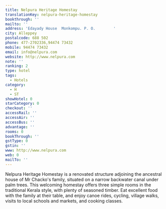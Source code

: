 ```yaml
---
title: Nelpura Heritage Homestay
translationKey: nelpura-heritage-homestay
bookthrough: ''
mailto: ''
address: 'Edayady House  Monkompu. P. O.        '
city: Alleppey
postalcode: 688 502
phone: 477-2702336,94474 73432
mobile: 94474 73432
email: info@nelpura.com
website: http://www.nelpura.com
note: ''
ranking: 2
type: hotel
tags:
  - Hotels
category:
  - H
  - ST
showHotel: 0
starCategory: 0
checkout: ''
accessRail: ''
accessAir: ''
accessBus: ''
advantage: ''
rooms: 0
bookThrough: ''
gstType: 0
gstin: ''
www: http://www.nelpura.com
web: 0
mailTo: ''
---
```













Nelpura Heritage Homestay is a renovated structure adjoining the ancestral house of Mr Chacko's family, situated on a narrow backwater canal under palm trees. This welcoming homestay offers three simple rooms in the traditional Kerala style, with plenty of seasoned timber. Eat excellent food with the family at their table, and enjoy canoe rides, cycling, village walks, visits to local schools and markets, and cooking classes.